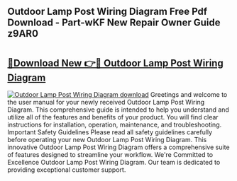 ## Outdoor Lamp Post Wiring Diagram Free Pdf Download - Part-wKF New Repair Owner Guide z9AR0

# <h2><a href="http://dfttuh.blite.top/?on=Outdoor+Lamp+Post+Wiring+Diagram">🔗Download New 👉🔴 Outdoor Lamp Post Wiring Diagram</a></h2>

[![Outdoor Lamp Post Wiring Diagram download](https://i.imgur.com/lujVjoI.png)](http://dfttuh.blite.top/?on=Outdoor+Lamp+Post+Wiring+Diagram)
Greetings and welcome to the user manual for your newly received Outdoor Lamp Post Wiring Diagram. This comprehensive guide is intended to help you understand and utilize all of the features and benefits of your product. You will find clear instructions for installation, operation, maintenance, and troubleshooting. Important Safety Guidelines Please read all safety guidelines carefully before operating your new Outdoor Lamp Post Wiring Diagram. This innovative Outdoor Lamp Post Wiring Diagram offers a comprehensive suite of features designed to streamline your workflow. We're Committed to Excellence Outdoor Lamp Post Wiring Diagram. Our team is dedicated to providing exceptional customer support.
